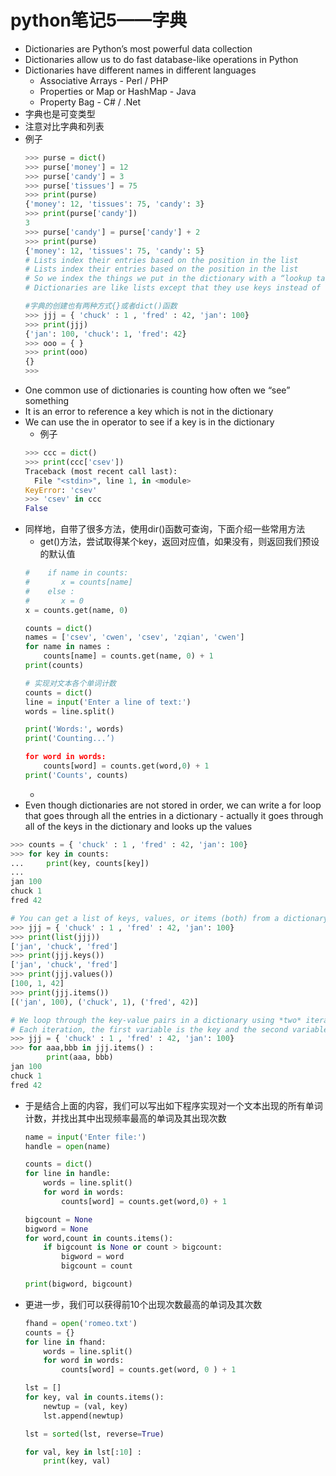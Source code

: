 # python笔记5——字典
* Dictionaries are Python’s most powerful data collection
* Dictionaries allow us to do fast database-like operations in Python
* Dictionaries have different names in different languages
	* Associative Arrays - Perl / PHP
	* Properties or Map or HashMap - Java
	* Property Bag - C# / .Net
* 字典也是可变类型
* 注意对比字典和列表
* 例子
	```python
	>>> purse = dict()
	>>> purse['money'] = 12
	>>> purse['candy'] = 3
	>>> purse['tissues'] = 75
	>>> print(purse)
	{'money': 12, 'tissues': 75, 'candy': 3}
	>>> print(purse['candy'])
	3
	>>> purse['candy'] = purse['candy'] + 2
	>>> print(purse)
	{'money': 12, 'tissues': 75, 'candy': 5}
	# Lists index their entries based on the position in the list
	# Lists index their entries based on the position in the list
	# So we index the things we put in the dictionary with a “lookup tag”
	# Dictionaries are like lists except that they use keys instead of numbers to look up values

	#字典的创建也有两种方式{}或者dict()函数
	>>> jjj = { 'chuck' : 1 , 'fred' : 42, 'jan': 100}
	>>> print(jjj)
	{'jan': 100, 'chuck': 1, 'fred': 42}
	>>> ooo = { }
	>>> print(ooo)
	{}
	>>>
	```
* One common use of dictionaries is counting how often we “see” something
* It is an error to reference a key which is not in the dictionary
* We can use the in operator to see if a key is in the dictionary
	* 例子
	```python
	>>> ccc = dict()
	>>> print(ccc['csev'])
	Traceback (most recent call last):
	  File "<stdin>", line 1, in <module>
	KeyError: 'csev'
	>>> 'csev' in ccc
	False
	```
* 同样地，自带了很多方法，使用dir()函数可查询，下面介绍一些常用方法
	* get()方法，尝试取得某个key，返回对应值，如果没有，则返回我们预设的默认值
	```python
	#    if name in counts:
	#       x = counts[name]
	#    else :
	#       x = 0
	x = counts.get(name, 0)
	
	counts = dict()
	names = ['csev', 'cwen', 'csev', 'zqian', 'cwen']
	for name in names :
	    counts[name] = counts.get(name, 0) + 1
	print(counts)
	
	# 实现对文本各个单词计数
	counts = dict()
	line = input('Enter a line of text:')
	words = line.split()
	
	print('Words:', words)
	print('Counting...’)
	
	for word in words:
	    counts[word] = counts.get(word,0) + 1
	print('Counts', counts)
	```
	*
* Even though dictionaries are not stored in order, we can write a for loop that goes through all the entries in a dictionary - actually it goes through all of the keys in the dictionary and looks up the values
```python
>>> counts = { 'chuck' : 1 , 'fred' : 42, 'jan': 100}
>>> for key in counts:
...     print(key, counts[key])
... 
jan 100
chuck 1
fred 42

# You can get a list of keys, values, or items (both) from a dictionary
>>> jjj = { 'chuck' : 1 , 'fred' : 42, 'jan': 100}
>>> print(list(jjj))
['jan', 'chuck', 'fred']
>>> print(jjj.keys())
['jan', 'chuck', 'fred']
>>> print(jjj.values())
[100, 1, 42]
>>> print(jjj.items())
[('jan', 100), ('chuck', 1), ('fred', 42)]

# We loop through the key-value pairs in a dictionary using *two* iteration variables
# Each iteration, the first variable is the key and the second variable is the corresponding value for the key
>>> jjj = { 'chuck' : 1 , 'fred' : 42, 'jan': 100}
>>> for aaa,bbb in jjj.items() :
    	print(aaa, bbb)
jan 100
chuck 1
fred 42
```
* 于是结合上面的内容，我们可以写出如下程序实现对一个文本出现的所有单词计数，并找出其中出现频率最高的单词及其出现次数
	```python
	name = input('Enter file:')
	handle = open(name)
	
	counts = dict()
	for line in handle:
	    words = line.split()
	    for word in words:
	        counts[word] = counts.get(word,0) + 1
	
	bigcount = None
	bigword = None
	for word,count in counts.items():
	    if bigcount is None or count > bigcount:
	        bigword = word
	        bigcount = count
	
	print(bigword, bigcount)
	```
* 更进一步，我们可以获得前10个出现次数最高的单词及其次数
	```python
	fhand = open('romeo.txt')
	counts = {}
	for line in fhand:
	    words = line.split()
	    for word in words:
	        counts[word] = counts.get(word, 0 ) + 1
	
	lst = []
	for key, val in counts.items():
		newtup = (val, key) 
	    lst.append(newtup)
	
	lst = sorted(lst, reverse=True)
	
	for val, key in lst[:10] :
	    print(key, val)
	```